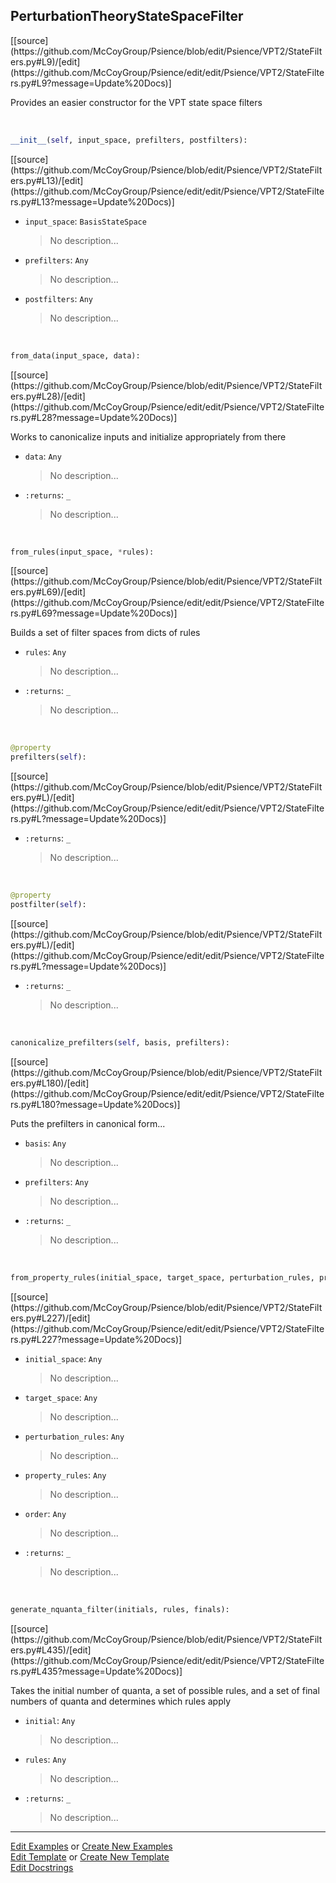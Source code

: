 ## <a id="Psience.VPT2.StateFilters.PerturbationTheoryStateSpaceFilter">PerturbationTheoryStateSpaceFilter</a> 
<div class="docs-source-link" markdown="1">
[[source](https://github.com/McCoyGroup/Psience/blob/edit/Psience/VPT2/StateFilters.py#L9)/[edit](https://github.com/McCoyGroup/Psience/edit/edit/Psience/VPT2/StateFilters.py#L9?message=Update%20Docs)]
</div>

Provides an easier constructor for the VPT state space filters

<a id="Psience.VPT2.StateFilters.PerturbationTheoryStateSpaceFilter.__init__" class="docs-object-method">&nbsp;</a> 
```python
__init__(self, input_space, prefilters, postfilters): 
```
<div class="docs-source-link" markdown="1">
[[source](https://github.com/McCoyGroup/Psience/blob/edit/Psience/VPT2/StateFilters.py#L13)/[edit](https://github.com/McCoyGroup/Psience/edit/edit/Psience/VPT2/StateFilters.py#L13?message=Update%20Docs)]
</div>


- `input_space`: `BasisStateSpace`
    >No description...
- `prefilters`: `Any`
    >No description...
- `postfilters`: `Any`
    >No description...

<a id="Psience.VPT2.StateFilters.PerturbationTheoryStateSpaceFilter.from_data" class="docs-object-method">&nbsp;</a> 
```python
from_data(input_space, data): 
```
<div class="docs-source-link" markdown="1">
[[source](https://github.com/McCoyGroup/Psience/blob/edit/Psience/VPT2/StateFilters.py#L28)/[edit](https://github.com/McCoyGroup/Psience/edit/edit/Psience/VPT2/StateFilters.py#L28?message=Update%20Docs)]
</div>

Works to canonicalize inputs and initialize appropriately from there
- `data`: `Any`
    >No description...
- `:returns`: `_`
    >No description...

<a id="Psience.VPT2.StateFilters.PerturbationTheoryStateSpaceFilter.from_rules" class="docs-object-method">&nbsp;</a> 
```python
from_rules(input_space, *rules): 
```
<div class="docs-source-link" markdown="1">
[[source](https://github.com/McCoyGroup/Psience/blob/edit/Psience/VPT2/StateFilters.py#L69)/[edit](https://github.com/McCoyGroup/Psience/edit/edit/Psience/VPT2/StateFilters.py#L69?message=Update%20Docs)]
</div>

Builds a set of filter spaces from dicts of rules
- `rules`: `Any`
    >No description...
- `:returns`: `_`
    >No description...

<a id="Psience.VPT2.StateFilters.PerturbationTheoryStateSpaceFilter.prefilters" class="docs-object-method">&nbsp;</a> 
```python
@property
prefilters(self): 
```
<div class="docs-source-link" markdown="1">
[[source](https://github.com/McCoyGroup/Psience/blob/edit/Psience/VPT2/StateFilters.py#L)/[edit](https://github.com/McCoyGroup/Psience/edit/edit/Psience/VPT2/StateFilters.py#L?message=Update%20Docs)]
</div>


- `:returns`: `_`
    >No description...

<a id="Psience.VPT2.StateFilters.PerturbationTheoryStateSpaceFilter.postfilter" class="docs-object-method">&nbsp;</a> 
```python
@property
postfilter(self): 
```
<div class="docs-source-link" markdown="1">
[[source](https://github.com/McCoyGroup/Psience/blob/edit/Psience/VPT2/StateFilters.py#L)/[edit](https://github.com/McCoyGroup/Psience/edit/edit/Psience/VPT2/StateFilters.py#L?message=Update%20Docs)]
</div>


- `:returns`: `_`
    >No description...

<a id="Psience.VPT2.StateFilters.PerturbationTheoryStateSpaceFilter.canonicalize_prefilters" class="docs-object-method">&nbsp;</a> 
```python
canonicalize_prefilters(self, basis, prefilters): 
```
<div class="docs-source-link" markdown="1">
[[source](https://github.com/McCoyGroup/Psience/blob/edit/Psience/VPT2/StateFilters.py#L180)/[edit](https://github.com/McCoyGroup/Psience/edit/edit/Psience/VPT2/StateFilters.py#L180?message=Update%20Docs)]
</div>

Puts the prefilters in canonical form...
- `basis`: `Any`
    >No description...
- `prefilters`: `Any`
    >No description...
- `:returns`: `_`
    >No description...

<a id="Psience.VPT2.StateFilters.PerturbationTheoryStateSpaceFilter.from_property_rules" class="docs-object-method">&nbsp;</a> 
```python
from_property_rules(initial_space, target_space, perturbation_rules, property_rules, order=2): 
```
<div class="docs-source-link" markdown="1">
[[source](https://github.com/McCoyGroup/Psience/blob/edit/Psience/VPT2/StateFilters.py#L227)/[edit](https://github.com/McCoyGroup/Psience/edit/edit/Psience/VPT2/StateFilters.py#L227?message=Update%20Docs)]
</div>


- `initial_space`: `Any`
    >No description...
- `target_space`: `Any`
    >No description...
- `perturbation_rules`: `Any`
    >No description...
- `property_rules`: `Any`
    >No description...
- `order`: `Any`
    >No description...
- `:returns`: `_`
    >No description...

<a id="Psience.VPT2.StateFilters.PerturbationTheoryStateSpaceFilter.generate_nquanta_filter" class="docs-object-method">&nbsp;</a> 
```python
generate_nquanta_filter(initials, rules, finals): 
```
<div class="docs-source-link" markdown="1">
[[source](https://github.com/McCoyGroup/Psience/blob/edit/Psience/VPT2/StateFilters.py#L435)/[edit](https://github.com/McCoyGroup/Psience/edit/edit/Psience/VPT2/StateFilters.py#L435?message=Update%20Docs)]
</div>

Takes the initial number of quanta, a set of possible rules, and
        a set of final numbers of quanta and determines which rules apply
- `initial`: `Any`
    >No description...
- `rules`: `Any`
    >No description...
- `:returns`: `_`
    >No description...



___

[Edit Examples](https://github.com/McCoyGroup/Psience/edit/gh-pages/ci/examples/ci/docs/Psience/VPT2/StateFilters/PerturbationTheoryStateSpaceFilter.md) or 
[Create New Examples](https://github.com/McCoyGroup/Psience/new/gh-pages/?filename=ci/examples/ci/docs/Psience/VPT2/StateFilters/PerturbationTheoryStateSpaceFilter.md) <br/>
[Edit Template](https://github.com/McCoyGroup/Psience/edit/gh-pages/ci/docs/ci/docs/Psience/VPT2/StateFilters/PerturbationTheoryStateSpaceFilter.md) or 
[Create New Template](https://github.com/McCoyGroup/Psience/new/gh-pages/?filename=ci/docs/templates/ci/docs/Psience/VPT2/StateFilters/PerturbationTheoryStateSpaceFilter.md) <br/>
[Edit Docstrings](https://github.com/McCoyGroup/Psience/edit/edit/Psience/VPT2/StateFilters.py#L9?message=Update%20Docs)